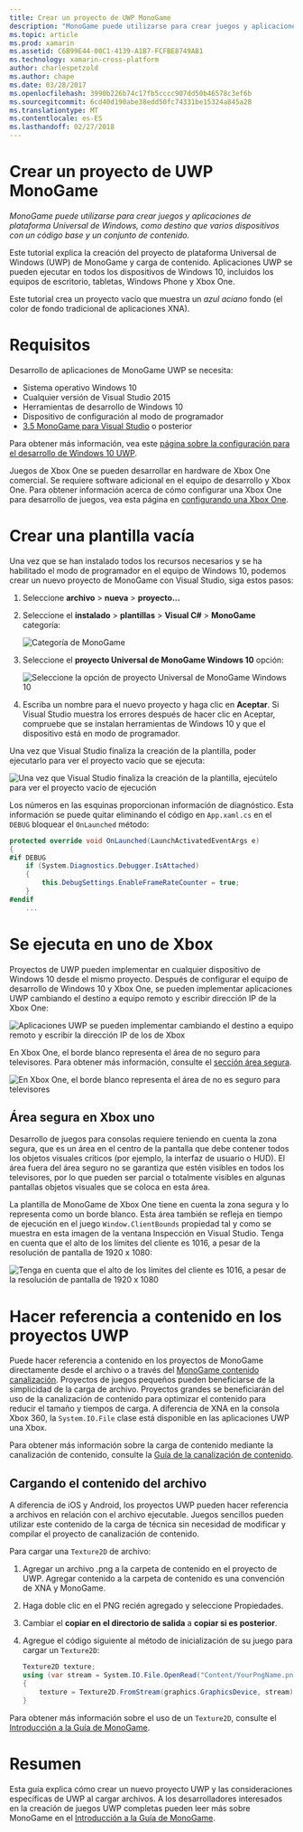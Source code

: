 ```yaml
---
title: Crear un proyecto de UWP MonoGame
description: "MonoGame puede utilizarse para crear juegos y aplicaciones de plataforma Universal de Windows, como destino que varios dispositivos con un código base y un conjunto de contenido."
ms.topic: article
ms.prod: xamarin
ms.assetid: C6B99E44-00C1-4139-A1B7-FCFBE8749AB1
ms.technology: xamarin-cross-platform
author: charlespetzold
ms.author: chape
ms.date: 03/28/2017
ms.openlocfilehash: 3990b226b74c17fb5cccc907dd50b46578c3ef6b
ms.sourcegitcommit: 6cd40d190abe38edd50fc74331be15324a845a28
ms.translationtype: MT
ms.contentlocale: es-ES
ms.lasthandoff: 02/27/2018
---
```

# <a name="creating-a-monogame-uwp-project"></a>Crear un proyecto de UWP MonoGame

_MonoGame puede utilizarse para crear juegos y aplicaciones de plataforma Universal de Windows, como destino que varios dispositivos con un código base y un conjunto de contenido._

Este tutorial explica la creación del proyecto de plataforma Universal de Windows (UWP) de MonoGame y carga de contenido. Aplicaciones UWP se pueden ejecutar en todos los dispositivos de Windows 10, incluidos los equipos de escritorio, tabletas, Windows Phone y Xbox One.

Este tutorial crea un proyecto vacío que muestra un *azul aciano* fondo (el color de fondo tradicional de aplicaciones XNA).


# <a name="requirements"></a>Requisitos

Desarrollo de aplicaciones de MonoGame UWP se necesita:

 - Sistema operativo Windows 10
 - Cualquier versión de Visual Studio 2015
 - Herramientas de desarrollo de Windows 10
 - Dispositivo de configuración al modo de programador
- [3.5 MonoGame para Visual Studio](http://www.monogame.net/2016/03/17/monogame-3-5/) o posterior

Para obtener más información, vea este [página sobre la configuración para el desarrollo de Windows 10 UWP](https://msdn.microsoft.com/en-us/windows/uwp/get-started/get-set-up).

Juegos de Xbox One se pueden desarrollar en hardware de Xbox One comercial. Se requiere software adicional en el equipo de desarrollo y Xbox One. Para obtener información acerca de cómo configurar una Xbox One para desarrollo de juegos, vea esta página en [configurando una Xbox One](https://msdn.microsoft.com/en-us/windows/uwp/xbox-apps/index).


# <a name="creating-an-empty-template"></a>Crear una plantilla vacía

Una vez que se han instalado todos los recursos necesarios y se ha habilitado el modo de programador en el equipo de Windows 10, podemos crear un nuevo proyecto de MonoGame con Visual Studio, siga estos pasos:

1. Seleccione **archivo** > **nueva** > **proyecto...**
1. Seleccione el **instalado** > **plantillas** > **Visual C#** > **MonoGame** categoría: 


    ![](uwp-images/image1.png "Categoría de MonoGame")


1. Seleccione el **proyecto Universal de MonoGame Windows 10** opción: 


    ![](uwp-images/image2.png "Seleccione la opción de proyecto Universal de MonoGame Windows 10")


1. Escriba un nombre para el nuevo proyecto y haga clic en **Aceptar**.
Si Visual Studio muestra los errores después de hacer clic en Aceptar, compruebe que se instalan herramientas de Windows 10 y que el dispositivo está en modo de programador. 

Una vez que Visual Studio finaliza la creación de la plantilla, poder ejecutarlo para ver el proyecto vacío que se ejecuta:

![](uwp-images/image3.png "Una vez que Visual Studio finaliza la creación de la plantilla, ejecútelo para ver el proyecto vacío de ejecución")

Los números en las esquinas proporcionan información de diagnóstico. Esta información se puede quitar eliminando el código en `App.xaml.cs` en el `DEBUG` bloquear el `OnLaunched` método:


```csharp
protected override void OnLaunched(LaunchActivatedEventArgs e)
{
#if DEBUG
    if (System.Diagnostics.Debugger.IsAttached)
    {
        this.DebugSettings.EnableFrameRateCounter = true;
    }
#endif
    ...
```

# <a name="running-on-xbox-one"></a>Se ejecuta en uno de Xbox

Proyectos de UWP pueden implementar en cualquier dispositivo de Windows 10 desde el mismo proyecto. Después de configurar el equipo de desarrollo de Windows 10 y Xbox One, se pueden implementar aplicaciones UWP cambiando el destino a equipo remoto y escribir dirección IP de la Xbox One:

![](uwp-images/remote.png "Aplicaciones UWP se pueden implementar cambiando el destino a equipo remoto y escribir la dirección IP de los de Xbox")

En Xbox One, el borde blanco representa el área de no seguro para televisores. Para obtener más información, consulte el [sección área segura](#Safe_Area_on_Xbox_One).

![](uwp-images/safearea.png "En Xbox One, el borde blanco representa el área de no es seguro para televisores")

## <a name="safe-area-on-xbox-one"></a>Área segura en Xbox uno

Desarrollo de juegos para consolas requiere teniendo en cuenta la zona segura, que es un área en el centro de la pantalla que debe contener todos los objetos visuales críticos (por ejemplo, la interfaz de usuario o HUD). El área fuera del área seguro no se garantiza que estén visibles en todos los televisores, por lo que pueden ser parcial o totalmente visibles en algunas pantallas objetos visuales que se coloca en esta área.

La plantilla de MonoGame de Xbox One tiene en cuenta la zona segura y lo representa como un borde blanco. Esta área también se refleja en tiempo de ejecución en el juego `Window.ClientBounds` propiedad tal y como se muestra en esta imagen de la ventana Inspección en Visual Studio. Tenga en cuenta que el alto de los límites del cliente es 1016, a pesar de la resolución de pantalla de 1920 x 1080:

![](uwp-images/clientbounds.png "Tenga en cuenta que el alto de los límites del cliente es 1016, a pesar de la resolución de pantalla de 1920 x 1080")


# <a name="referencing-content-in-uwp-projects"></a>Hacer referencia a contenido en los proyectos UWP

Puede hacer referencia a contenido en los proyectos de MonoGame directamente desde el archivo o a través del [MonoGame contenido canalización](~/graphics-games/cocossharp/content-pipeline/index.md). Proyectos de juegos pequeños pueden beneficiarse de la simplicidad de la carga de archivo. Proyectos grandes se beneficiarán del uso de la canalización de contenido para optimizar el contenido para reducir el tamaño y tiempos de carga. A diferencia de XNA en la consola Xbox 360, la `System.IO.File` clase está disponible en las aplicaciones UWP una Xbox.

Para obtener más información sobre la carga de contenido mediante la canalización de contenido, consulte la [Guía de la canalización de contenido](~/graphics-games/cocossharp/content-pipeline/index.md). 


## <a name="loading-content-from-file"></a>Cargando el contenido del archivo

A diferencia de iOS y Android, los proyectos UWP pueden hacer referencia a archivos en relación con el archivo ejecutable. Juegos sencillos pueden utilizar este contenido de la carga de técnica sin necesidad de modificar y compilar el proyecto de canalización de contenido.

Para cargar una `Texture2D` de archivo:

1. Agregar un archivo .png a la carpeta de contenido en el proyecto de UWP. Agregar contenido a la carpeta de contenido es una convención de XNA y MonoGame.
1. Haga doble clic en el PNG recién agregado y seleccione Propiedades.
1. Cambiar el **copiar en el directorio de salida** a **copiar si es posterior**.
1. Agregue el código siguiente al método de inicialización de su juego para cargar un `Texture2D`:

    ```csharp
    Texture2D texture;
    using (var stream = System.IO.File.OpenRead("Content/YourPngName.png"))
    {
        texture = Texture2D.FromStream(graphics.GraphicsDevice, stream);
    }
    ```

Para obtener más información sobre el uso de un `Texture2D`, consulte el [Introducción a la Guía de MonoGame](~/graphics-games/monogame/introduction/index.md).


# <a name="summary"></a>Resumen

Esta guía explica cómo crear un nuevo proyecto UWP y las consideraciones específicas de UWP al cargar archivos. A los desarrolladores interesados en la creación de juegos UWP completas pueden leer más sobre MonoGame en el [Introducción a la Guía de MonoGame](~/graphics-games/monogame/introduction/index.md).